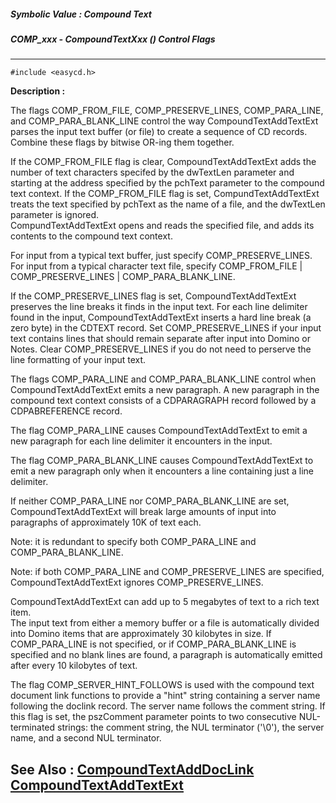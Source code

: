 ##### Symbolic Value : Compound Text
##### COMP_xxx - CompoundTextXxx () Control Flags
---
```
#include <easycd.h>
```
**Description :**

The flags COMP_FROM_FILE, COMP_PRESERVE_LINES, COMP_PARA_LINE, and 
COMP_PARA_BLANK_LINE control the way CompoundTextAddTextExt parses the input 
text buffer (or file) to create a sequence of CD records. Combine these flags 
by bitwise OR-ing them together.

If the COMP_FROM_FILE flag is clear, CompoundTextAddTextExt adds the number of 
text characters specifed by the dwTextLen parameter and starting at the address 
specified by the pchText parameter to the compound text context.  If the 
COMP_FROM_FILE flag is set, CompundTextAddTextExt treats the text specified by 
pchText as the name of a file, and the dwTextLen parameter is ignored.  
CompundTextAddTextExt opens and reads the specified file, and adds its contents 
to the compound text context.

For input from a typical text buffer, just specify COMP_PRESERVE_LINES.  For 
input from a typical character text file, specify COMP_FROM_FILE | 
COMP_PRESERVE_LINES | COMP_PARA_BLANK_LINE.  

If the COMP_PRESERVE_LINES flag is set, CompoundTextAddTextExt preserves the 
line breaks it finds in the input text. For each line delimiter found in the 
input, CompoundTextAddTextExt inserts a hard line break (a zero byte) in the 
CDTEXT record. Set COMP_PRESERVE_LINES if your input text contains lines that 
should remain separate after input into Domino or Notes. Clear 
COMP_PRESERVE_LINES if you do not need to perserve the line formatting of your 
input text.

The flags COMP_PARA_LINE and COMP_PARA_BLANK_LINE control when 
CompoundTextAddTextExt emits a new paragraph.  A new paragraph in the compound 
text context consists of a CDPARAGRAPH record followed by a CDPABREFERENCE 
record.

The flag COMP_PARA_LINE causes CompoundTextAddTextExt to emit a new paragraph 
for each line delimiter it encounters in the input.

The flag COMP_PARA_BLANK_LINE causes CompoundTextAddTextExt to emit a new 
paragraph only when it encounters a line containing just a line delimiter. 

If neither COMP_PARA_LINE nor COMP_PARA_BLANK_LINE are set, 
CompoundTextAddTextExt will break large amounts of input into paragraphs of 
approximately 10K of text each. 

Note: it is redundant to specify both COMP_PARA_LINE and COMP_PARA_BLANK_LINE.

Note: if both COMP_PARA_LINE and COMP_PRESERVE_LINES are specified, 
CompoundTextAddTextExt ignores COMP_PRESERVE_LINES.

CompoundTextAddTextExt can add up to 5 megabytes of text to a rich text item.  
The input text from either a memory buffer or a file is automatically divided 
into Domino items that are approximately 30 kilobytes in size.  If 
COMP_PARA_LINE is not specified, or if COMP_PARA_BLANK_LINE is specified and no 
blank lines are found, a paragraph is automatically emitted after every 10 
kilobytes of text.

The flag COMP_SERVER_HINT_FOLLOWS is used with the compound text document link 
functions to provide a "hint" string containing a server name following the 
doclink record.  The server name follows the comment string.  If this flag is 
set, the pszComment parameter points to two consecutive NUL-terminated 
strings:  the comment string, the NUL terminator ('\0'), the server name, and a 
second NUL terminator.

**See Also :**
[CompoundTextAddDocLink](/reference/Func/CompoundTextAddDocLink)
[CompoundTextAddTextExt](/reference/Func/CompoundTextAddTextExt)
---

